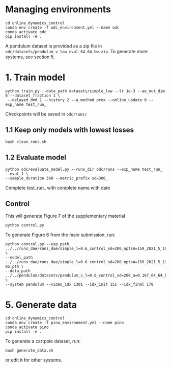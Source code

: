 # Managing environments
````
cd online_dynamics_control
conda env create -f odc_environment.yml --name odc
conda activate odc
pip install -e .
````

A pendulum dataset is provided as a zip file in ``odc/datasets/pendulum_v_low_eval_64_64_bw.zip``. To generate more 
systems, see section 5.



# 1. Train model
````
python train.py --data_path datasets/simple_low --lr 1e-3 --ae_out_dim 8 --dataset_fraction 1 \
 --delayed_dmd 1 --history 2 --a_method prox --online_update 0 --exp_name test_run_
````
Checkpoints will be saved in ``odc/runs/``

## 1.1 Keep only models with lowest losses
````
bash clean_runs.sh
````

## 1.2 Evaluate model
````
python odc/evaluate_model.py --runs_dir odc/runs --exp_name test_run_ --eval 1 \ 
--sample_duration 300 --metric_prefix sd=300_
````
Complete test_run_ with complete name with date

## Control
This will generate Figure 7 of the supplementary material
````
python control.py
````
To generate Figure 6 from the main submission, run:
````
python control.py --exp_path ../../runs_dae/runs_dae/simple_l=0.6_control_sd=200_nptsA=150_2021_5_19_0_41 \ 
--model_path ../../runs_dae/runs_dae/simple_l=0.6_control_sd=200_nptsA=150_2021_5_19_0_41/model_loss_8.262357005150989e-05.pth \ 
--data_path ../../pendulum/datasets/pendulum_v_l=0.6_control_sd=200_a=0.167_64_64_bw \ 
--system pendulum --video_idx 1301 --idx_init 151 --idx_final 178

````



# 5. Generate data
````
cd online_dynamics_control
conda env create -f pino_environment.yml --name pino
conda activate pino
pip install -e .
````
To generate a cartpole dataset, run:
````
bash generate_data.sh
````
or edit it for other systems.